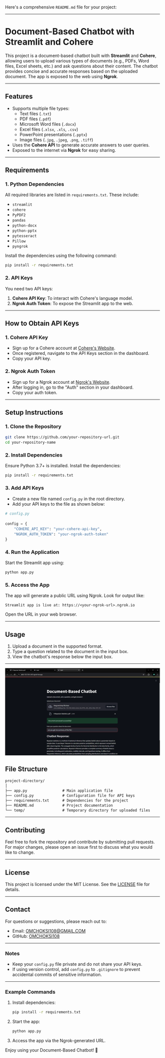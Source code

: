 Here's a comprehensive `README.md` file for your project:

---

# **Document-Based Chatbot with Streamlit and Cohere**

This project is a document-based chatbot built with **Streamlit** and **Cohere**, allowing users to upload various types of documents (e.g., PDFs, Word files, Excel sheets, etc.) and ask questions about their content. The chatbot provides concise and accurate responses based on the uploaded document. The app is exposed to the web using **Ngrok**.

---

## **Features**
- Supports multiple file types:
  - Text files (`.txt`)
  - PDF files (`.pdf`)
  - Microsoft Word files (`.docx`)
  - Excel files (`.xlsx`, `.xls`, `.csv`)
  - PowerPoint presentations (`.pptx`)
  - Image files (`.jpg`, `.jpeg`, `.png`, `.tiff`)
- Uses the **Cohere API** to generate accurate answers to user queries.
- Exposed to the internet via **Ngrok** for easy sharing.

---

## **Requirements**

### 1. **Python Dependencies**
All required libraries are listed in `requirements.txt`. These include:
- `streamlit`
- `cohere`
- `PyPDF2`
- `pandas`
- `python-docx`
- `python-pptx`
- `pytesseract`
- `Pillow`
- `pyngrok`

Install the dependencies using the following command:
```bash
pip install -r requirements.txt
```

### 2. **API Keys**
You need two API keys:
1. **Cohere API Key**: To interact with Cohere's language model.
2. **Ngrok Auth Token**: To expose the Streamlit app to the web.

---

## **How to Obtain API Keys**

### 1. **Cohere API Key**
- Sign up for a Cohere account at [Cohere's Website](https://cohere.ai/).
- Once registered, navigate to the API Keys section in the dashboard.
- Copy your API key.

### 2. **Ngrok Auth Token**
- Sign up for a Ngrok account at [Ngrok's Website](https://ngrok.com/).
- After logging in, go to the "Auth" section in your dashboard.
- Copy your auth token.

---

## **Setup Instructions**

### 1. **Clone the Repository**
```bash
git clone https://github.com/your-repository-url.git
cd your-repository-name
```

### 2. **Install Dependencies**
Ensure Python 3.7+ is installed. Install the dependencies:
```bash
pip install -r requirements.txt
```

### 3. **Add API Keys**
- Create a new file named `config.py` in the root directory.
- Add your API keys to the file as shown below:
```python
# config.py

config = {
    "COHERE_API_KEY": "your-cohere-api-key",
    "NGROK_AUTH_TOKEN": "your-ngrok-auth-token"
}
```

### 4. **Run the Application**
Start the Streamlit app using:
```bash
python app.py
```

### 5. **Access the App**
The app will generate a public URL using Ngrok. Look for output like:
```
Streamlit app is live at: https://<your-ngrok-url>.ngrok.io
```
Open the URL in your web browser.

---

## **Usage**

1. Upload a document in the supported format.
2. Type a question related to the document in the input box.
3. View the chatbot's response below the input box.

---

![SAMPLE INPUT OUTPUT](image.png)

## **File Structure**

```
project-directory/
│
├── app.py                # Main application file
├── config.py             # Configuration file for API keys
├── requirements.txt      # Dependencies for the project
├── README.md             # Project documentation
└── temp/                 # Temporary directory for uploaded files
```

---

## **Contributing**

Feel free to fork the repository and contribute by submitting pull requests. For major changes, please open an issue first to discuss what you would like to change.

---

## **License**

This project is licensed under the MIT License. See the [LICENSE](LICENSE) file for details.

---

## **Contact**
For questions or suggestions, please reach out to:

- Email: OMCHOKSI108@GMAIL.COM
- GitHub: [OMCHOKSI108](https://github.com/OMCHOKSI108)

---

### **Notes**
- Keep your `config.py` file private and do not share your API keys.
- If using version control, add `config.py` to `.gitignore` to prevent accidental commits of sensitive information.

---

### **Example Commands**

1. Install dependencies:
   ```bash
   pip install -r requirements.txt
   ```
2. Start the app:
   ```bash
   python app.py
   ```
3. Access the app via the Ngrok-generated URL. 

Enjoy using your Document-Based Chatbot! 🎉
